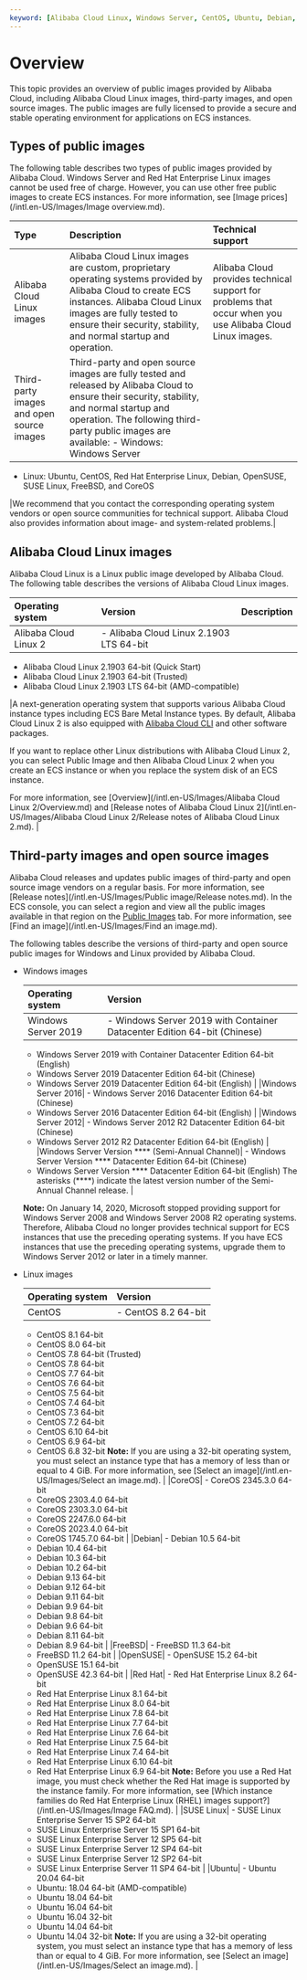 ```yaml
---
keyword: [Alibaba Cloud Linux, Windows Server, CentOS, Ubuntu, Debian, CoreOS, Red Hat, OpenSUSE]
---
```


# Overview

This topic provides an overview of public images provided by Alibaba Cloud, including Alibaba Cloud Linux images, third-party images, and open source images. The public images are fully licensed to provide a secure and stable operating environment for applications on ECS instances.

## Types of public images

The following table describes two types of public images provided by Alibaba Cloud. Windows Server and Red Hat Enterprise Linux images cannot be used free of charge. However, you can use other free public images to create ECS instances. For more information, see [Image prices](/intl.en-US/Images/Image overview.md).

|Type|Description|Technical support|
|:---|:----------|:----------------|
|Alibaba Cloud Linux images|Alibaba Cloud Linux images are custom, proprietary operating systems provided by Alibaba Cloud to create ECS instances. Alibaba Cloud Linux images are fully tested to ensure their security, stability, and normal startup and operation.|Alibaba Cloud provides technical support for problems that occur when you use Alibaba Cloud Linux images.|
|Third-party images and open source images|Third-party and open source images are fully tested and released by Alibaba Cloud to ensure their security, stability, and normal startup and operation. The following third-party public images are available: -   Windows: Windows Server
-   Linux: Ubuntu, CentOS, Red Hat Enterprise Linux, Debian, OpenSUSE, SUSE Linux, FreeBSD, and CoreOS

|We recommend that you contact the corresponding operating system vendors or open source communities for technical support. Alibaba Cloud also provides information about image- and system-related problems.|

## Alibaba Cloud Linux images

Alibaba Cloud Linux is a Linux public image developed by Alibaba Cloud. The following table describes the versions of Alibaba Cloud Linux images.

|Operating system|Version|Description|
|:---------------|:------|:----------|
|Alibaba Cloud Linux 2|-   Alibaba Cloud Linux 2.1903 LTS 64-bit
-   Alibaba Cloud Linux 2.1903 64-bit \(Quick Start\)
-   Alibaba Cloud Linux 2.1903 64-bit \(Trusted\)
-   Alibaba Cloud Linux 2.1903 LTS 64-bit \(AMD-compatible\)

|A next-generation operating system that supports various Alibaba Cloud instance types including ECS Bare Metal Instance types. By default, Alibaba Cloud Linux 2 is also equipped with [Alibaba Cloud CLI]() and other software packages.

If you want to replace other Linux distributions with Alibaba Cloud Linux 2, you can select Public Image and then Alibaba Cloud Linux 2 when you create an ECS instance or when you replace the system disk of an ECS instance.

For more information, see [Overview](/intl.en-US/Images/Alibaba Cloud Linux 2/Overview.md) and [Release notes of Alibaba Cloud Linux 2](/intl.en-US/Images/Alibaba Cloud Linux 2/Release notes of Alibaba Cloud Linux 2.md). |

## Third-party images and open source images

Alibaba Cloud releases and updates public images of third-party and open source image vendors on a regular basis. For more information, see [Release notes](/intl.en-US/Images/Public image/Release notes.md). In the ECS console, you can select a region and view all the public images available in that region on the [Public Images](https://ecs.console.aliyun.com/#image/region/cn-hangzhou/systemImageList) tab. For more information, see [Find an image](/intl.en-US/Images/Find an image.md).

The following tables describe the versions of third-party and open source public images for Windows and Linux provided by Alibaba Cloud.

-   Windows images

    |Operating system|Version|
    |:---------------|:------|
    |Windows Server 2019|    -   Windows Server 2019 with Container Datacenter Edition 64-bit \(Chinese\)
    -   Windows Server 2019 with Container Datacenter Edition 64-bit \(English\)
    -   Windows Server 2019 Datacenter Edition 64-bit \(Chinese\)
    -   Windows Server 2019 Datacenter Edition 64-bit \(English\) |
    |Windows Server 2016|    -   Windows Server 2016 Datacenter Edition 64-bit \(Chinese\)
    -   Windows Server 2016 Datacenter Edition 64-bit \(English\) |
    |Windows Server 2012|    -   Windows Server 2012 R2 Datacenter Edition 64-bit \(Chinese\)
    -   Windows Server 2012 R2 Datacenter Edition 64-bit \(English\) |
    |Windows Server Version \*\*\*\* \(Semi-Annual Channel\)|    -   Windows Server Version \*\*\*\* Datacenter Edition 64-bit \(Chinese\)
    -   Windows Server Version \*\*\*\* Datacenter Edition 64-bit \(English\)
The asterisks \(\*\*\*\*\) indicate the latest version number of the Semi-Annual Channel release. |

    **Note:** On January 14, 2020, Microsoft stopped providing support for Windows Server 2008 and Windows Server 2008 R2 operating systems. Therefore, Alibaba Cloud no longer provides technical support for ECS instances that use the preceding operating systems. If you have ECS instances that use the preceding operating systems, upgrade them to Windows Server 2012 or later in a timely manner.

-   Linux images

    |Operating system|Version|
    |:---------------|:------|
    |CentOS|    -   CentOS 8.2 64-bit
    -   CentOS 8.1 64-bit
    -   CentOS 8.0 64-bit
    -   CentOS 7.8 64-bit \(Trusted\)
    -   CentOS 7.8 64-bit
    -   CentOS 7.7 64-bit
    -   CentOS 7.6 64-bit
    -   CentOS 7.5 64-bit
    -   CentOS 7.4 64-bit
    -   CentOS 7.3 64-bit
    -   CentOS 7.2 64-bit
    -   CentOS 6.10 64-bit
    -   CentOS 6.9 64-bit
    -   CentOS 6.8 32-bit
**Note:** If you are using a 32-bit operating system, you must select an instance type that has a memory of less than or equal to 4 GiB. For more information, see [Select an image](/intl.en-US/Images/Select an image.md). |
    |CoreOS|    -   CoreOS 2345.3.0 64-bit
    -   CoreOS 2303.4.0 64-bit
    -   CoreOS 2303.3.0 64-bit
    -   CoreOS 2247.6.0 64-bit
    -   CoreOS 2023.4.0 64-bit
    -   CoreOS 1745.7.0 64-bit |
    |Debian|    -   Debian 10.5 64-bit
    -   Debian 10.4 64-bit
    -   Debian 10.3 64-bit
    -   Debian 10.2 64-bit
    -   Debian 9.13 64-bit
    -   Debian 9.12 64-bit
    -   Debian 9.11 64-bit
    -   Debian 9.9 64-bit
    -   Debian 9.8 64-bit
    -   Debian 9.6 64-bit
    -   Debian 8.11 64-bit
    -   Debian 8.9 64-bit |
    |FreeBSD|    -   FreeBSD 11.3 64-bit
    -   FreeBSD 11.2 64-bit |
    |OpenSUSE|    -   OpenSUSE 15.2 64-bit
    -   OpenSUSE 15.1 64-bit
    -   OpenSUSE 42.3 64-bit |
    |Red Hat|    -   Red Hat Enterprise Linux 8.2 64-bit
    -   Red Hat Enterprise Linux 8.1 64-bit
    -   Red Hat Enterprise Linux 8.0 64-bit
    -   Red Hat Enterprise Linux 7.8 64-bit
    -   Red Hat Enterprise Linux 7.7 64-bit
    -   Red Hat Enterprise Linux 7.6 64-bit
    -   Red Hat Enterprise Linux 7.5 64-bit
    -   Red Hat Enterprise Linux 7.4 64-bit
    -   Red Hat Enterprise Linux 6.10 64-bit
    -   Red Hat Enterprise Linux 6.9 64-bit
**Note:** Before you use a Red Hat image, you must check whether the Red Hat image is supported by the instance family. For more information, see [Which instance families do Red Hat Enterprise Linux \(RHEL\) images support?](/intl.en-US/Images/Image FAQ.md). |
    |SUSE Linux|    -   SUSE Linux Enterprise Server 15 SP2 64-bit
    -   SUSE Linux Enterprise Server 15 SP1 64-bit
    -   SUSE Linux Enterprise Server 12 SP5 64-bit
    -   SUSE Linux Enterprise Server 12 SP4 64-bit
    -   SUSE Linux Enterprise Server 12 SP2 64-bit
    -   SUSE Linux Enterprise Server 11 SP4 64-bit |
    |Ubuntu|    -   Ubuntu 20.04 64-bit
    -   Ubuntu: 18.04 64-bit \(AMD-compatible\)
    -   Ubuntu 18.04 64-bit
    -   Ubuntu 16.04 64-bit
    -   Ubuntu 16.04 32-bit
    -   Ubuntu 14.04 64-bit
    -   Ubuntu 14.04 32-bit
**Note:** If you are using a 32-bit operating system, you must select an instance type that has a memory of less than or equal to 4 GiB. For more information, see [Select an image](/intl.en-US/Images/Select an image.md). |


